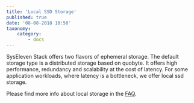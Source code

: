 ```yaml
---
title: 'Local SSD Storage'
published: true
date: '08-08-2018 10:50'
taxonomy:
    category:
        - docs
---
```


SysEleven Stack offers two flavors of ephemeral storage. The default storage type is a distributed storage based on quobyte. It offers high performance, redundancy and scalability at the cost of latency. For some application workloads, where latency is a bottleneck, we offer local ssd storage.

Please find more info about local storage in the [FAQ](https://docs.syseleven.de/helpcenter/de/taxonomy?name=tag&val=localstorage).